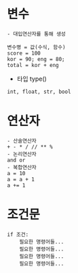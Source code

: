 # 변수
    - 대입연산자를 통해 생성

```
변수명 = 값(수식, 함수)
score = 100
kor = 90; eng = 80; 
total = kor + eng
```
    
- 타입 type()
```
int, float, str, bool
```

# 연산자
    - 산술연산자
    + - * / // ** %
    - 논리연산자
    and or
    - 복합연산자
    a = 10
    a = a + 1
    a += 1

# 조건문
```
if 조건:
    필요한 명령어들...
    필요한 명령어들...
    필요한 명령어들...
    필요한 명령어들...
```
